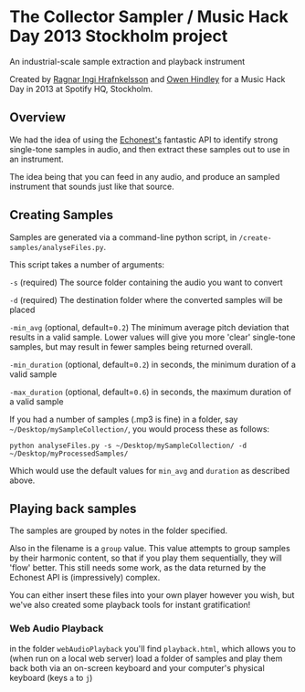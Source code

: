 # The Collector Sampler / Music Hack Day 2013 Stockholm project #


An industrial-scale sample extraction and playback instrument

Created by [Ragnar Ingi Hrafnkelsson]('http://reactifymusic.com', 'Reactify') and [Owen Hindley]('http://www.owenhindley.co.uk', 'Owen Hindley') for a Music Hack Day in 2013 at Spotify HQ, Stockholm.

## Overview ##


We had the idea of using the [Echonest's]('http://developer.echonest.com/', 'EchoNest') fantastic API to identify strong single-tone samples in audio, and then extract these samples out to use in an instrument. 

The idea being that you can feed in any audio, and produce an sampled instrument that sounds just like that source.



## Creating Samples ##


Samples are generated via a command-line python script, in `/create-samples/analyseFiles.py`.

This script takes a number of arguments:


`-s` (required) The source folder containing the audio you want to convert

`-d` (required) The destination folder where the converted samples will be placed



`-min_avg` (optional, default=`0.2`) The minimum average pitch deviation that results in a valid sample. Lower values will give you more 'clear' single-tone samples, but may result in fewer samples being returned overall.

`-min_duration` (optional, default=`0.2`) in seconds, the minimum duration of a valid sample

`-max_duration` (optional, default=`0.6`) in seconds, the maximum duration of a valid sample

If you had a number of samples (.mp3 is fine) in a folder, say `~/Desktop/mySampleCollection/`, you would process these as follows:

`python analyseFiles.py -s ~/Desktop/mySampleCollection/ -d ~/Desktop/myProcessedSamples/`

Which would use the default values for `min_avg` and `duration` as described above.



## Playing back samples ##


The samples are grouped by notes in the folder specified. 

Also in the filename is a `group` value. This value attempts to group samples by their harmonic content, so that if you play them sequentially, they will 'flow' better. This still needs some work, as the data returned by the Echonest API is (impressively) complex.

You can either insert these files into your own player however you wish, but we've also created some playback tools for instant gratification!

### Web Audio Playback ###

in the folder `webAudioPlayback` you'll find `playback.html`, which allows you to (when run on a local web server) load a folder of samples and play them back both via an on-screen keyboard and your computer's physical keyboard (keys `a` to `j`)

